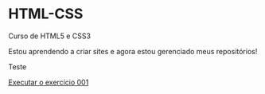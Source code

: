 # HTML-CSS
 Curso de HTML5 e CSS3

Estou aprendendo a criar sites e agora estou gerenciado meus repositórios!

Teste

<a href="https://funkyeahbr.github.io/HTML-CSS/ex001/index.html">Executar o exercício 001 </a>